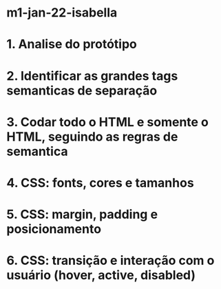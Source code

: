 # m1-jan-22-isabella

# 1. Analise do protótipo
# 2. Identificar as grandes tags semanticas de separação
# 3. Codar todo o HTML e somente o HTML, seguindo as regras de semantica
# 4. CSS: fonts, cores e tamanhos
# 5. CSS: margin, padding e posicionamento
# 6. CSS: transição e interação com o usuário (hover, active, disabled)